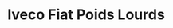 ---
title: "Iveco Fiat Poids Lourds"
url: /saint-pierre-de-semilly/iveco-fiat-poids-lourds/
shop: réparation de voitures
---